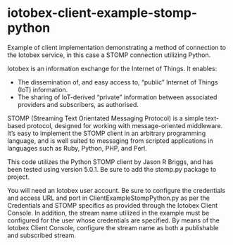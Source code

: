# iotobex-client-example-stomp-python

Example of client implementation demonstrating a method of connection to the Iotobex service, in this case a STOMP connection utilizing Python.

Iotobex is an information exchange for the Internet of Things. It enables:
- The dissemination of, and easy access to, “public” Internet of Things (IoT) information.
- The sharing of IoT-derived “private” information between associated providers and subscribers, as authorised.

STOMP (Streaming Text Orientated Messaging Protocol) is a simple text-based protocol, designed for working with message-oriented middleware. It’s easy to implement the STOMP client in an arbitrary programming language, and is well suited to messaging from scripted applications in languages such as Ruby, Python, PHP, and Perl.

This code utilizes the Python STOMP client by Jason R Briggs, and has been tested using version 5.0.1. Be sure to add the stomp.py package to project.

You will need an Iotobex user account. Be sure to configure the credentials and access URL and port in ClientExampleStompPython.py as per the Credentials and STOMP specifics as provided through the Iotobex Client Console. In addition, the stream name utilized in the example must be configured for the user whose credentials are specified. By means of the Iotobex Client Console, configure the stream name as both a publishable and subscribed stream.
